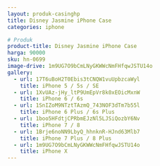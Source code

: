 ```yaml
---
layout: produk-casinghp
title: Disney Jasmine iPhone Case
categories: iphone

# Produk
product-title: Disney Jasmine iPhone Case
harga: 90000
sku: hn-0699
image-drive: 1m9UG7O9bCmLNyGKWWcNmFHfqwJSTU14o
gallery:
  - url: 17T6uBoH2T0Ebis3tCNQW1vuUpbzcaWyl
    title: iPhone 5 / 5s / SE
  - url: 1XvUAz-jHy_ltP9UmEpVr8k0xEOicMxnW
    title: iPhone 6 / 6s
  - url: 1SnIZoM9NTztTAzmQ_743NOF3dTm7b55l
    title: iPhone 6 Plus / 6s Plus
  - url: 1boo5HFdtjCPRbmEJzNl5LJSiQozbY6Nv
    title: iPhone 7 / 8
  - url: 1Brje6noNN9LbyQ_hhnknR-HJnd63Mlb7
    title: iPhone 7 Plus / 8 Plus
  - url: 1m9UG7O9bCmLNyGKWWcNmFHfqwJSTU14o
    title: iPhone X
---
```

